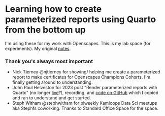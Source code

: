 # Learning how to create parameterized reports using Quarto from the bottom up

I'm using these for my work with Openscapes. This is my lab space (for experiments).
My original [notes](https://github.com/KamloopsR/Meetup/issues/14).
 
### Thank you's always most important

- Nick Tierney @njtierney for showing/ helping me create a parameterized report to make certificates for Openscapes Champions Cohorts. I'm finally getting around to understanding.
- John Paul Helveston for 2023 post "Render parameterized reports with Quarto" (no longer [live](https://www.jhelvy.com/posts/2023-02-28-parameterized-pdfs-with-quarto/)?), recording, and [code on GitHub](https://github.com/jhelvy/quarto-pdf-demo) which I copied and ran to understand and get started.
- Steph Witham @stephwitham for biweekly Kamloops Data Sci meetups aka Stephfs coworking. Thanks to Standard Office Space for the space.


